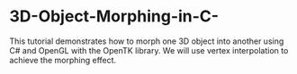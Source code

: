 # 3D-Object-Morphing-in-C-
This tutorial demonstrates how to morph one 3D object into another using C# and OpenGL with the OpenTK library. We will use vertex interpolation to achieve the morphing effect.

